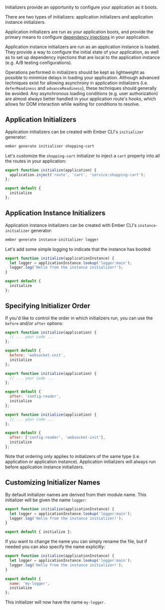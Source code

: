 Initializers provide an opportunity to configure your application as it boots.

There are two types of initializers: application initializers and application instance initializers.

Application initializers are run as your application boots,
and provide the primary means to configure [dependency injections](../dependency-injection/) in your application.

Application instance initializers are run as an application instance is loaded.
They provide a way to configure the initial state of your application,
as well as to set up dependency injections that are local to the application instance
(e.g. A/B testing configurations).

Operations performed in initializers should be kept as lightweight as possible
to minimize delays in loading your application.
Although advanced techniques exist for allowing asynchrony in application initializers
(i.e. `deferReadiness` and `advanceReadiness`), these techniques should generally be avoided.
Any asynchronous loading conditions (e.g. user authorization) are almost always
better handled in your application route's hooks,
which allows for DOM interaction while waiting for conditions to resolve.

## Application Initializers

Application initializers can be created with Ember CLI's `initializer` generator:

```bash
ember generate initializer shopping-cart
```

Let's customize the `shopping-cart` initializer to inject a `cart` property into all the routes in your application:

```app/initializers/shopping-cart.js
export function initialize(application) {
  application.inject('route', 'cart', 'service:shopping-cart');
};

export default {
  initialize
};
```

## Application Instance Initializers

Application instance initializers can be created with Ember CLI's `instance-initializer` generator:

```bash
ember generate instance-initializer logger
```

Let's add some simple logging to indicate that the instance has booted:

```app/instance-initializers/logger.js
export function initialize(applicationInstance) {
  let logger = applicationInstance.lookup('logger:main');
  logger.log('Hello from the instance initializer!');
}

export default {
  initialize
};
```

## Specifying Initializer Order

If you'd like to control the order in which initializers run, you can use the `before` and/or `after` options:

```app/initializers/config-reader.js
export function initialize(application) {
  // ... your code ...
};

export default {
  before: 'websocket-init',
  initialize
};
```

```app/initializers/websocket-init.js
export function initialize(application) {
  // ... your code ...
};

export default {
  after: 'config-reader',
  initialize
};
```

```app/initializers/asset-init.js
export function initialize(application) {
  // ... your code ...
};

export default {
  after: ['config-reader', 'websocket-init'],
  initialize
};
```

Note that ordering only applies to initializers of the same type (i.e. application or application instance).
Application initializers will always run before application instance initializers.

## Customizing Initializer Names

By default initializer names are derived from their module name. This initializer will be given the name `logger`:

```app/instance-initializers/logger.js
export function initialize(applicationInstance) {
  let logger = applicationInstance.lookup('logger:main');
  logger.log('Hello from the instance initializer!');
}

export default { initialize };
```

If you want to change the name you can simply rename the file, but if needed you can also specify the name explicitly:

```app/instance-initializers/logger.js
export function initialize(applicationInstance) {
  let logger = applicationInstance.lookup('logger:main');
  logger.log('Hello from the instance initializer!');
}

export default {
  name: 'my-logger',
  initialize
};
```

This initializer will now have the name `my-logger`.
